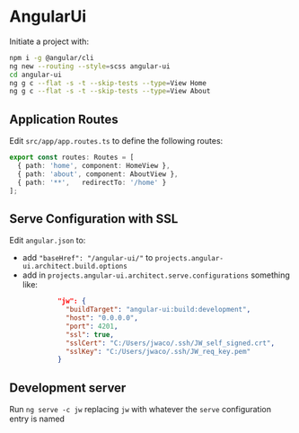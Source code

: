 # AngularUi

Initiate a project with:
```bash
npm i -g @angular/cli
ng new --routing --style=scss angular-ui
cd angular-ui
ng g c --flat -s -t --skip-tests --type=View Home
ng g c --flat -s -t --skip-tests --type=View About
```

## Application Routes
Edit `src/app/app.routes.ts` to define the following routes:
```typescript
export const routes: Routes = [
  { path: 'home', component: HomeView },
  { path: 'about', component: AboutView },
  { path: '**',   redirectTo: '/home' }
];
```

## Serve Configuration with SSL
Edit `angular.json` to:
- add `"baseHref": "/angular-ui/"` to `projects.angular-ui.architect.build.options`
- add in `projects.angular-ui.architect.serve.configurations` something like:
```json
            "jw": {
              "buildTarget": "angular-ui:build:development",
              "host": "0.0.0.0",
              "port": 4201,
              "ssl": true,
              "sslCert": "C:/Users/jwaco/.ssh/JW_self_signed.crt",
              "sslKey": "C:/Users/jwaco/.ssh/JW_req_key.pem"
            }
```

## Development server

Run `ng serve -c jw` replacing `jw` with whatever the `serve` configuration entry is named
